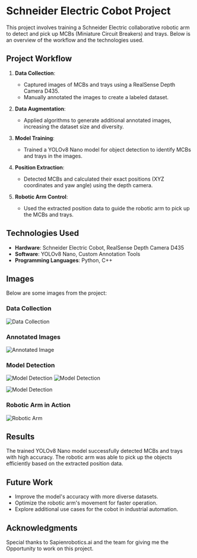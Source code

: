 
# Schneider Electric Cobot Project

This project involves training a Schneider Electric collaborative robotic arm to detect and pick up MCBs (Miniature Circuit Breakers) and trays. Below is an overview of the workflow and the technologies used.

## Project Workflow

1. **Data Collection**: 
    - Captured images of MCBs and trays using a RealSense Depth Camera D435.
    - Manually annotated the images to create a labeled dataset.

2. **Data Augmentation**:
    - Applied algorithms to generate additional annotated images, increasing the dataset size and diversity.

3. **Model Training**:
    - Trained a YOLOv8 Nano model for object detection to identify MCBs and trays in the images.

4. **Position Extraction**:
    - Detected MCBs and calculated their exact positions (XYZ coordinates and yaw angle) using the depth camera.

5. **Robotic Arm Control**:
    - Used the extracted position data to guide the robotic arm to pick up the MCBs and trays.

## Technologies Used

- **Hardware**: Schneider Electric Cobot, RealSense Depth Camera D435
- **Software**: YOLOv8 Nano, Custom Annotation Tools
- **Programming Languages**: Python, C++

## Images

Below are some images from the project:

### Data Collection
![Data Collection](d.jpg)

### Annotated Images
![Annotated Image](an.jpeg)

### Model Detection
![Model Detection](4.jpeg)
![Model Detection](5.jpeg)

![Model Detection](6.jpeg)

### Robotic Arm in Action
![Robotic Arm](2.jpeg)

## Results

The trained YOLOv8 Nano model successfully detected MCBs and trays with high accuracy. The robotic arm was able to pick up the objects efficiently based on the extracted position data.

## Future Work

- Improve the model's accuracy with more diverse datasets.
- Optimize the robotic arm's movement for faster operation.
- Explore additional use cases for the cobot in industrial automation.

## Acknowledgments

Special thanks to Sapienrobotics.ai and the team for giving me the Opportunity to work on this project.

